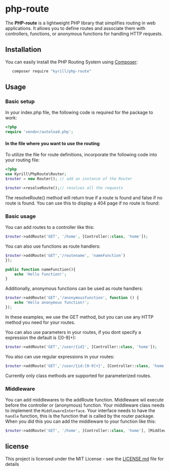 # php-route

The **PHP-route** is a lightweight PHP library that simplifies routing in web applications. It allows you to define routes and associate them with controllers, functions, or anonymous functions for handling HTTP requests.

## Installation

You can easily install the PHP Routing System using [Composer](https://getcomposer.org/):
```bash
   composer require "kyrill/php-route"
```

## Usage
### Basic setup
In your index.php file, the following code is required for the package to work:
```php
<?php
require 'vendor/autoload.php';

```

#### In the file where you want to use the routing
To utilize the file for route definitions, incorporate the following code into your routing file:
```php
<?php
use Kyrill\PhpRoute\Router;
$router = new Router(); // add an instance of the Router

$router->resolveRoute();// resolves all the requests

```
The resolveRoute() method will return true if a route is found and false if no route is found. You can use this to display a 404 page if no route is found:


### Basic usage
You can add routes to a controller like this:
```php
$router->addRoute('GET', '/home', [Controller::class, 'home']);
```
You can also use functions as route handlers:
```php
$router->addRoute('GET','/routename', 'nameFunction')
});

public function nameFunction(){
    echo 'Hello function!';
}
```
Additionally, anonymous functions can be used as route handlers:
```php
$router->addRoute('GET','/anonymousfunction', function () {
    echo 'Hello anonymous function!';
});
```
In these examples, we use the GET method, but you can use any HTTP method you need for your routes.

You can also use parameters in your routes, if you dont specify a expression the default is ([0-9]+):
```php
$router->addRoute('GET','/user/{id}', [Controller::class, 'home']);
```
You also can use regular expressions in your routes:
```php
$router->addRoute('GET','/user/{id:[0-9]+}', [Controller::class, 'home']);
```
Currently only class methods are supported for parameterized routes.
### Middleware
You can add middlewares to the addRoute function. Middleware wil execute before the controller or (anonymous) function. Your middleware class needs to implement the `MiddlewareInterface`. Your interface needs to have the `handle` function, this is the function that is called by the router package. 
When you did this you can add the middleware to your function like this:
```php
$router->addRoute('GET', '/home', [Controller::class, 'home'], [MiddlewareClass::class]);
```

## license
This project is licensed under the MIT License - see the [LICENSE.md](LICENSE.md) file for details
